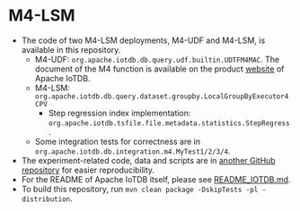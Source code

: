 <!--

    Licensed to the Apache Software Foundation (ASF) under one
    or more contributor license agreements.  See the NOTICE file
    distributed with this work for additional information
    regarding copyright ownership.  The ASF licenses this file
    to you under the Apache License, Version 2.0 (the
    "License"); you may not use this file except in compliance
    with the License.  You may obtain a copy of the License at
    
        http://www.apache.org/licenses/LICENSE-2.0
    
    Unless required by applicable law or agreed to in writing,
    software distributed under the License is distributed on an
    "AS IS" BAstepSIS, WITHOUT WARRANTIES OR CONDITIONS OF ANY
    KIND, either express or implied.  See the License for the
    specific language governing permissions and limitations
    under the License.

-->

# M4-LSM 
- The code of two M4-LSM deployments, M4-UDF and M4-LSM, is available in this repository.
    - M4-UDF: `org.apache.iotdb.db.query.udf.builtin.UDTFM4MAC`. The document of the M4 function is available on the product [website](https://iotdb.apache.org/UserGuide/Master/Operators-Functions/Sample.html#m4-function) of Apache IoTDB.
    - M4-LSM: `org.apache.iotdb.db.query.dataset.groupby.LocalGroupByExecutor4CPV`
        - Step regression index implementation: `org.apache.iotdb.tsfile.file.metadata.statistics.StepRegress`.
    - Some integration tests for correctness are in `org.apache.iotdb.db.integration.m4.MyTest1/2/3/4`.
- The experiment-related code, data and scripts are in [another GitHub repository](https://github.com/LeiRui/M4-visualization-exp.git) for easier reproducibility.
- For the README of Apache IoTDB itself, please see [README_IOTDB.md](README_IOTDB.md).
- To build this repository, run `mvn clean package -DskipTests -pl -distribution`.
